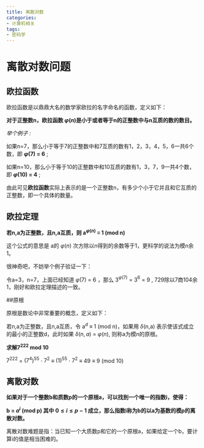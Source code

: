 ```yaml
---
title: 离散对数
categories:
- 计算机相关	
tags:
- 密码学
---
```


# 离散对数问题

## 欧拉函数
欧拉函数是以鼎鼎大名的数学家欧拉的名字命名的函数，定义如下：

**对于正整数n，欧拉函数 $\varphi(n)$是小于或者等于n的正整数中与n互质的数的数目。**

*举个例子 :*

如果n=7，那么小于等于7的正整数中和7互质的数有1，2，3，4，5，6一共6个数，即 **$\varphi(7)$ = 6** ;

如果n=10，那么小于等于10的正整数中和10互质的数有1，3，7，9一共4个数，即 **$\varphi(10)$ = 4** ;

由此可见**欧拉函数**实际上表示的是一个正整数n，有多少个小于它并且和它互质的正整数，即一个具体的数量。

## 欧拉定理

**若n,a为正整数，且n,a互质，则 a$^{\varphi(n)}$ $\equiv$ 1 (mod n)**

这个公式的意思是 a的 $\varphi(n)$ 次方除以n得到的余数等于1，更科学的说法为模n余1。

很神奇吧，不妨举个例子验证一下：

令a=3，n=7，上面已经知道 $\varphi(7)$ = 6 ，那么 3$^{\varphi(7)}$ = 3$^{6}$ = 9 , 729除以7商104余1，刚好和欧拉定理描述的一致。

##原根

原根是数论中非常重要的概念，定义如下：

若n,a为正整数，且n,a互质，令 a$^{d}$ $\equiv$ 1 (mod n)，如果用 $\delta$(n,a) 表示使该式成立的最小的正整数d，此时如果 $\delta(n,a)$ = $\varphi(n)$, 则称a为模n的原根。

**求解$7^{222}$ mod 10**

$7^{222}$ = $(7^{4})^{55}$ $\cdot$ $7^{2}$ $\equiv$ $(1)^{55}$ $\cdot$ $7^{2}$ $\equiv$ 49 $\equiv$ 9 (mod 10)

## 离散对数

**如果对于一个整数b和质数p的一个原根a，可以找到一个唯一的指数i，使得：**

**b = $a^{i}$ (mod p) 其中 $0 \leqslant i \leqslant p-1$ 成立，那么指数i称为b的以a为基数的模p的离散对数。**

离散对数难题是指：当已知一个大质数p和它的一个原根a，如果给定一个b，要计算i的值是相当困难的。